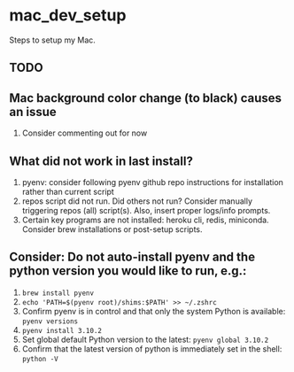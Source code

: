 # mac_dev_setup
Steps to setup my Mac.

## TODO

## Mac background color change (to black) causes an issue
1. Consider commenting out for now

## What did not work in last install?
1. pyenv: consider following pyenv github repo instructions for installation rather than current script
1. repos script did not run. Did others not run? Consider manually triggering repos (all) script(s). Also, insert proper logs/info prompts.
1. Certain key programs are not installed: heroku cli, redis, miniconda. Consider brew installations or post-setup scripts.

## Consider: Do not auto-install pyenv and the python version you would like to run, e.g.:

1. `brew install pyenv`
1. `echo 'PATH=$(pyenv root)/shims:$PATH' >> ~/.zshrc`
1. Confirm pyenv is in control and that only the system Python is available: `pyenv versions`
1. `pyenv install 3.10.2`
1. Set global default Python version to the latest: `pyenv global 3.10.2`
1. Confirm that the latest version of python is immediately set in the shell: `python -V`
